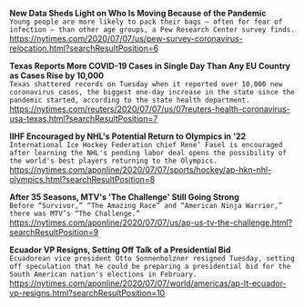 **New Data Sheds Light on Who Is Moving Because of the Pandemic**\
`Young people are more likely to pack their bags — often for fear of infection — than other age groups, a Pew Research Center survey finds.`\
https://nytimes.com/2020/07/07/us/pew-survey-coronavirus-relocation.html?searchResultPosition=6

**Texas Reports More COVID-19 Cases in Single Day Than Any EU Country as Cases Rise by 10,000**\
`Texas shattered records on Tuesday when it reported over 10,000 new coronavirus cases, the biggest one-day increase in the state since the pandemic started, according to the state health department.   `\
https://nytimes.com/reuters/2020/07/07/us/07reuters-health-coronavirus-usa-texas.html?searchResultPosition=7

**IIHF Encouraged by NHL's Potential Return to Olympics in '22**\
`International Ice Hockey Federation chief Rene’ Fasel is encouraged after learning the NHL's pending labor deal opens the possibility of the world's best players returning to the Olympics.`\
https://nytimes.com/aponline/2020/07/07/sports/hockey/ap-hkn-nhl-olympics.html?searchResultPosition=8

**After 35 Seasons, MTV's 'The Challenge' Still Going Strong**\
`Before “Survivor,” “The Amazing Race” and “American Ninja Warrior,” there was MTV’s “The Challenge.”`\
https://nytimes.com/aponline/2020/07/07/us/ap-us-tv-the-challenge.html?searchResultPosition=9

**Ecuador VP Resigns, Setting Off Talk of a Presidential Bid**\
`Ecuadorean vice president Otto Sonnenholzner resigned Tuesday, setting off speculation that he could be preparing a presidential bid for the South American nation's elections in February.`\
https://nytimes.com/aponline/2020/07/07/world/americas/ap-lt-ecuador-vp-resigns.html?searchResultPosition=10

